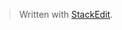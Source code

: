 


> Written with [StackEdit](https://stackedit.io/).
<!--stackedit_data:
eyJwcm9wZXJ0aWVzIjoidGl0bGU6IENvbnRyb2xsaW5nIHRpY2
sgbG9jYXRpb25zIHVzaW5nIE1hdHBsb3RsaWIgVGlja0xvY2F0
b3JcbmF1dGhvcjogTmFnYXN1ZGhpciBQdWxsYVxudGFnczogJ3
B5dGhvbiwgbGVhcm5pbmcsIHR1dG9yaWFsLCB0YW1pbmdfcHl0
aG9uX3NraWxsJ1xuY2F0ZWdvcmllczogdGFtaW5nX3B5dGhvbl
9za2lsbFxuZGF0ZTogJzIwMjAtMDUtMTcnXG4iLCJoaXN0b3J5
IjpbODUzMzE0NzQ4XX0=
-->